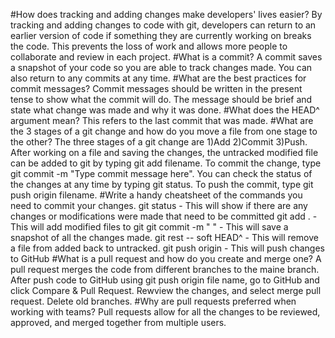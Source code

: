 #How does tracking and adding changes make developers' lives easier?
By tracking and adding changes to code with git, developers can return to an earlier version of code if something they are currently working on breaks the code. This prevents the loss of work and allows more people to collaborate and review in each project.
#What is a commit?
A commit saves a snapshot of your code so you are able to track changes made. You can also return to any commits at any time.
#What are the best practices for commit messages?
Commit messages should be written in the present tense to show what the commit will do. The message should be brief and state what change was made and why it was done.
#What does the HEAD^ argument mean?
This refers to the last commit that was made.
#What are the 3 stages of a git change and how do you move a file from one stage to the other?
The three stages of a git change are 1)Add 2)Commit 3)Push. After working on a file and saving the changes, the untracked modified file can be added to git by typing git add filename. To commit the change, type git commit -m "Type commit message here". You can check the status of the changes at any time by typing git status. To push the commit, type git push origin filename.
#Write a handy cheatsheet of the commands you need to commit your changes.
git status - This will show if there are any changes or modifications were made that need to be committed
git add . - This will add modified files to git
git commit -m " " - This will save a snapshot of all the changes made.
git rest -- soft HEAD^ - This will remove a file from added back to untracked.
git push origin - This will push changes to GitHub
#What is a pull request and how do you create and merge one?
A pull request merges the code from different branches to the maine branch. After push code to GitHub using git push origin file name, go to GitHub and click Compare & Pull Request. Rewview the changes, and select merge pull request. Delete old branches.
#Why are pull requests preferred when working with teams?
Pull requests allow for all the changes to be reviewed, approved, and merged together from multiple users.